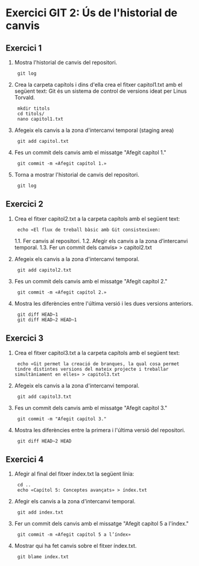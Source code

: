 Exercici GIT 2: Ús de l'historial de canvis
=
Exercici 1
-
1. Mostra l'historial de canvis del repositori.

		git log
2. Crea la carpeta capítols i dins d'ella crea el fitxer capitol1.txt amb el següent text:
Git és un sistema de control de versions ideat per Linus Torvald.

		mkdir titols
		cd titols/
		nano capitol1.txt
3. Afegeix els canvis a la zona d'intercanvi temporal (staging area)

		git add capitol.txt
4. Fes un commit dels canvis amb el missatge "Afegit capítol 1."

		git commit -m «Afegit capítol 1.»
5. Torna a mostrar l'historial de canvis del repositori.

		git log
Exercici 2
-
1. Crea el fitxer capitol2.txt a la carpeta capítols amb el següent text:

		echo «El flux de treball bàsic amb Git consistexixen:
	1.1. Fer canvis al repositori.
	1.2. Afegir els canvis a la zona d’intercanvi temporal.
	1.3. Fer un commit dels canvis» > capitol2.txt
2. Afegeix els canvis a la zona d'intercanvi temporal.

		git add capitol2.txt
3. Fes un commit dels canvis amb el missatge "Afegit capítol 2."

		git commit -m «Afegit capítol 2.»
4. Mostra les diferències entre l'última versió i les dues versions anteriors.

		git diff HEAD~1
		git diff HEAD~2 HEAD~1
Exercici 3
-
1. Crea el fitxer capitol3.txt a la carpeta capítols amb el següent text:

		echo «Git permet la creació de branques, la qual cosa permet tindre distintes versions del mateix projecte i treballar simultàniament en elles» > capitol3.txt   
2. Afegeix els canvis a la zona d'intercanvi temporal.

		git add capitol3.txt
3. Fes un commit dels canvis amb el missatge "Afegit capítol 3."

		git commit -m "Afegit capítol 3."
4. Mostra les diferències entre la primera i l'última versió del repositori.

		git diff HEAD~2 HEAD
Exercici 4
-
1. Afegir al final del fitxer índex.txt la següent línia:

		cd ..
		echo «Capítol 5: Conceptes avançats» > índex.txt
2. Afegir els canvis a la zona d'intercanvi temporal.

		git add index.txt
3. Fer un commit dels canvis amb el missatge "Afegit capítol 5 a l'índex."

		git commit -m «Afegit capítol 5 a l’índex»
4. Mostrar qui ha fet canvis sobre el fitxer índex.txt.

		git blame index.txt
